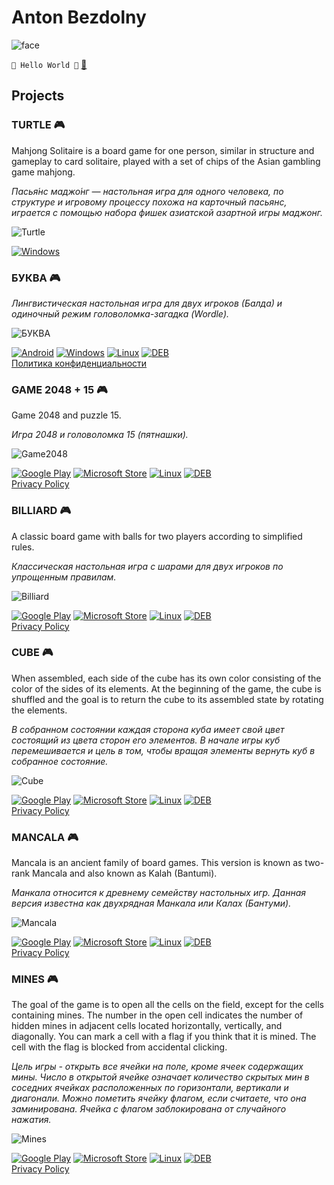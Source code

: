 # Anton Bezdolny

![face](face.jpg)

`🤘 Hello World 🤘` [📧](mailto:softwareoutpost@gmail.com)

## Projects

### TURTLE 🎮

Mahjong Solitaire is a board game for one person, similar in structure and gameplay to card solitaire, played with a set of chips of the Asian gambling game mahjong.

*Пасья́нс маджо́нг — настольная игра для одного человека, по структуре и игровому процессу похожа на карточный пасьянс, играется с помощью набора фишек азиатской азартной игры маджонг.*

![Turtle](turtle.png)

[![Windows](windows_button.png)](public/Turtle_win_x64.7z)

### БУКВА 🎮

*Лингвистическая настольная игра для двух игроков (Балда) и одиночный режим головоломка-загадка (Wordle).*

![БУКВА](bukva.png)

[![Android](android_button.png)](public/BUKVA.apk)
[![Windows](windows_button.png)](public/BUKVA_win_x64.7z)
[![Linux](linux_button.png)](public/BUKVA_X11_x86_64.tar.gz)
[![DEB](deb_button.png)](public/BUKVA_1.0_amd64.deb)  
[Политика конфиденциальности](bukva_privacy_policy.md)

### GAME 2048 + 15 🎮

Game 2048 and puzzle 15.

*Игра 2048 и головоломка 15 (пятнашки).*

![Game2048](game2048.png)

[![Google Play](google_play_badge.png)](https://play.google.com/store/apps/details?id=avbezdolny.software.game2048)
[![Microsoft Store](ms_store_badge.png)](https://www.microsoft.com/store/apps/9P9MPFD6TSW1)
[![Linux](linux_button.png)](public/Game2048_X11_x86_64.tar.gz)
[![DEB](deb_button.png)](public/Game2048_1.0_amd64.deb)  
[Privacy Policy](game2048_privacy_policy.md)

### BILLIARD 🎮

A classic board game with balls for two players according to simplified rules.

*Классическая настольная игра с шарами для двух игроков по упрощенным правилам.*

![Billiard](billiard.png)

[![Google Play](google_play_badge.png)](https://play.google.com/store/apps/details?id=avbezdolny.software.billiard)
[![Microsoft Store](ms_store_badge.png)](https://www.microsoft.com/store/apps/9PD1V317BJTK)
[![Linux](linux_button.png)](public/Billiard_X11_x86_64.tar.gz)
[![DEB](deb_button.png)](public/Billiard_1.0_amd64.deb)  
[Privacy Policy](billiard_privacy_policy.md)

### CUBE 🎮

When assembled, each side of the cube has its own color consisting of the color of the sides of its elements. At the beginning of the game, the cube is shuffled and the goal is to return the cube to its assembled state by rotating the elements.

*В собранном состоянии каждая сторона куба имеет свой цвет состоящий из цвета сторон его элементов. В начале игры куб перемешивается и цель в том, чтобы вращая элементы вернуть куб в собранное состояние.*

![Cube](cube.png)

[![Google Play](google_play_badge.png)](https://play.google.com/store/apps/details?id=avbezdolny.software.cube)
[![Microsoft Store](ms_store_badge.png)](https://www.microsoft.com/store/apps/9NXMPM1FK3KK)
[![Linux](linux_button.png)](public/Cube_X11_x86_64.tar.gz)
[![DEB](deb_button.png)](public/Cube_1.0_amd64.deb)  
[Privacy Policy](cube_privacy_policy.md)

### MANCALA 🎮

Mancala is an ancient family of board games. This version is known as two-rank Mancala and also known as Kalah (Bantumi).

*Манкала относится к древнему семейству настольных игр. Данная версия известна как двухрядная Манкала или Калах (Бантуми).*

![Mancala](mancala.png)

[![Google Play](google_play_badge.png)](https://play.google.com/store/apps/details?id=avbezdolny.software.mancala)
[![Microsoft Store](ms_store_badge.png)](https://www.microsoft.com/store/apps/9PD4S493C2RQ)
[![Linux](linux_button.png)](public/Mancala_X11_x86_64.tar.gz)
[![DEB](deb_button.png)](public/Mancala_1.0_amd64.deb)  
[Privacy Policy](mancala_privacy_policy.md)

### MINES 🎮

The goal of the game is to open all the cells on the field, except for the cells containing mines. The number in the open cell indicates the number of hidden mines in adjacent cells located horizontally, vertically, and diagonally. You can mark a cell with a flag if you think that it is mined. The cell with the flag is blocked from accidental clicking.

*Цель игры - открыть все ячейки на поле, кроме ячеек содержащих мины. Число в открытой ячейке означает количество скрытых мин в соседних ячейках расположенных по горизонтали, вертикали и диагонали. Можно пометить ячейку флагом, если считаете, что она заминирована. Ячейка с флагом заблокирована от случайного нажатия.*

![Mines](mines.png)

[![Google Play](google_play_badge.png)](https://play.google.com/store/apps/details?id=avbezdolny.software.mines)
[![Microsoft Store](ms_store_badge.png)](https://www.microsoft.com/store/apps/9P9F2QV0DXFJ)
[![Linux](linux_button.png)](public/Mines_X11_x86_64.tar.gz)
[![DEB](deb_button.png)](public/Mines_1.0_amd64.deb)  
[Privacy Policy](mines_privacy_policy.md)
